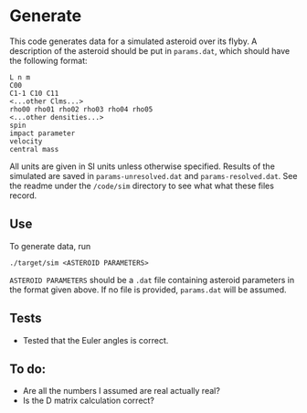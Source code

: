 # Generate

This code generates data for a simulated asteroid over its flyby. A description of the asteroid should be put in `params.dat`, which should have the following format:
```
L n m
C00
C1-1 C10 C11
<...other Clms...>
rho00 rho01 rho02 rho03 rho04 rho05
<...other densities...>
spin
impact parameter
velocity
central mass
```
All units are given in SI units unless otherwise specified.
Results of the simulated are saved in `params-unresolved.dat` and `params-resolved.dat`. See the readme under the `/code/sim` directory to see what what these files record.

## Use
To generate data, run

`./target/sim <ASTEROID PARAMETERS>`

`ASTEROID PARAMETERS` should be a `.dat` file containing asteroid parameters in the format given above. If no file is provided, `params.dat` will be assumed.

## Tests
* Tested that the Euler angles is correct.

## To do:
* Are all the numbers I assumed are real actually real?
* Is the D matrix calculation correct?
